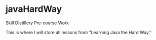 # javaHardWay
Skill Distillery Pre-course Work

This is where I will store all lessons from "Learning Java the Hard Way."
